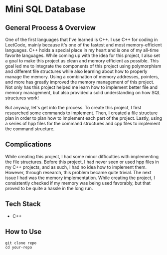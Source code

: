 # Mini SQL Database

## General Process & Overview

<p>One of the first languages that I've learned is C++. I use C++ for coding in LeetCode, mainly because it's one of the fastest and most memory-efficient languages. C++ holds a special place in my heart and is one of my all-time favorite languages. While coming up with the idea for this project, I also set a goal to make this project as clean and memory efficient as possible. This goal led me to integrate the components of this project using polymorphism and different file structures while also learning about how to properly manage the memory. Using a combination of memory addresses, pointers, and more has greatly improved the memory management of this project. Not only has this project helped me learn how to implement better file and memory management, but also provided a solid understanding on how SQL structures work!  </p>
<p>But anyway, let's get into the process. To create this project, I first researched some commands to implement. Then, I created a file structure plan in order to plan how to implement each part of the project. Lastly, using a series of hpp files for the command structures and cpp files to implement the command structure.</p>

## Complications

<p>While creating this project, I had some minor difficulties with implementing the file structures. Before this project, I had never seen or used hpp files in my C++ projects, and as such, I had no idea how to implement them. However, through research, this problem became quite trivial. The next issue I had was the memory implementation. While creating the project, I consistently checked if my memory was being used favorably, but that proved to be quite a hassle in the long run.</p>

## Tech Stack

- C++

## How to Use

```
git clone repo
cd your-repo
```
